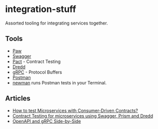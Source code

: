 # integration-stuff

Assorted tooling for integrating services together.

## Tools

- [Paw](https://paw.cloud/)
- [Swagger](https://swagger.io/)  
- [Pact](https://docs.pact.io/) - Contract Testing
- [Dredd](https://github.com/apiaryio/dredd)
- [gRPC](https://grpc.io/) - Protocol Buffers
- [Postman](https://www.getpostman.com/)
- [newman](https://www.npmjs.com/package/newman) runs Postman tests in your Terminal.

## Articles

- [How to test Microservices with Consumer-Driven Contracts?](https://hackernoon.com/how-to-test-microservices-with-consumer-driven-contracts-9bf5c2c05349)
- [Contract Testing for microservices using Swagger, Prism and Dredd](https://medium.com/@m_arlandy/contract-testing-for-microservices-using-swagger-prism-and-dredd-efdd463b9433)
- [OpenAPI and gRPC Side-by-Side](https://medium.com/apis-and-digital-transformation/openapi-and-grpc-side-by-side-b6afb08f75ed)
